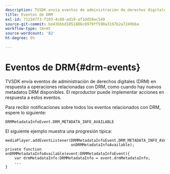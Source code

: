 ```yaml
---
description: TVSDK envía eventos de administración de derechos digitales (DRM) en respuesta a operaciones relacionadas con DRM, como cuando hay nuevos metadatos DRM disponibles. El reproductor puede implementar acciones en respuesta a estos eventos.
title: Eventos de DRM
exl-id: 712347f3-f103-4c08-ad19-af1dd59ac549
source-git-commit: be43bbbd1051886c8979ff590a3197b2a7249b6a
workflow-type: tm+mt
source-wordcount: '82'
ht-degree: 0%

---
```


# Eventos de DRM{#drm-events}

TVSDK envía eventos de administración de derechos digitales (DRM) en respuesta a operaciones relacionadas con DRM, como cuando hay nuevos metadatos DRM disponibles. El reproductor puede implementar acciones en respuesta a estos eventos.

Para recibir notificaciones sobre todos los eventos relacionados con DRM, espere lo siguiente:

```
DRMMetadataInfoEvent.DRM_METADATA_INFO_AVAILABLE
```

El siguiente ejemplo muestra una progresión típica:

```
mediaPlayer.addEventListener(DRMMetadataInfoEvent.DRM_METADATA_INFO_AVAILABLE,  
                             onDRMMetadataInfoAvailable);   
private function onDRMMetadataInfoAvailable(event:DRMMetadataInfoEvent){ 
    var drmMetadataInfo:DRMMetadataInfo = event.drmMetadataInfo; 
    ... 
} 
```
